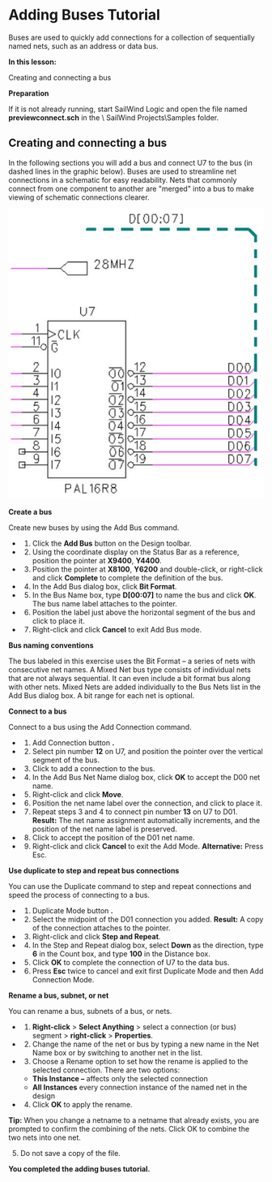 # Adding Buses Tutorial
Buses are used to quickly add connections for a collection of sequentially named nets, such as an address or data bus.

****In this lesson:****

Creating and connecting a bus

****Preparation****

If it is not already running, start SailWind Logic and open the file named **previewconnect.sch** in the \ SailWind Projects\Samples folder.

## Creating and connecting a bus
In the following sections you will add a bus and connect U7 to the bus (in dashed lines in the graphic below). Buses are used to streamline net connections in a schematic for easy readability. Nets that commonly connect from one component to another are "merged" into a bus to make viewing of schematic connections clearer.

![](/logic/tutorial/6/_page_0_Figure_8.jpeg)

****Create a bus****

Create new buses by using the Add Bus command.

- 1. Click the **Add Bus** button on the Design toolbar.
- 2. Using the coordinate display on the Status Bar as a reference, position the pointer at **X9400**, **Y4400**.
- 3. Position the pointer at **X8100**, **Y6200** and double-click, or right-click and click **Complete** to complete the definition of the bus.
- 4. In the Add Bus dialog box, click **Bit Format**.
- 5. In the Bus Name box, type **D[00:07]** to name the bus and click **OK**. The bus name label attaches to the pointer.
- 6. Position the label just above the horizontal segment of the bus and click to place it.
- 7. Right-click and click **Cancel** to exit Add Bus mode.

****Bus naming conventions****

The bus labeled in this exercise uses the Bit Format – a series of nets with consecutive net names. A Mixed Net bus type consists of individual nets that are not always sequential. It can even include a bit format bus along with other nets. Mixed Nets are added individually to the Bus Nets list in the Add Bus dialog box. A bit range for each net is optional.

****Connect to a bus****

Connect to a bus using the Add Connection command.

- 1. Add Connection button **.**
- 2. Select pin number **12** on U7, and position the pointer over the vertical segment of the bus.
- 3. Click to add a connection to the bus.
- 4. In the Add Bus Net Name dialog box, click **OK** to accept the D00 net name.
- 5. Right-click and click **Move**.
- 6. Position the net name label over the connection, and click to place it.
- 7. Repeat steps 3 and 4 to connect pin number **13** on U7 to D01. **Result:** The net name assignment automatically increments, and the position of the net name label is preserved.
- 8. Click to accept the position of the D01 net name.
- 9. Right-click and click **Cancel** to exit the Add Mode. **Alternative:** Press Esc.

****Use duplicate to step and repeat bus connections****

You can use the Duplicate command to step and repeat connections and speed the process of connecting to a bus.

- 1. Duplicate Mode button **.**
- 2. Select the midpoint of the D01 connection you added. **Result:** A copy of the connection attaches to the pointer.
- 3. Right-click and click **Step and Repeat**.
- 4. In the Step and Repeat dialog box, select **Down** as the direction, type **6** in the Count box, and type **100** in the Distance box.
- 5. Click **OK** to complete the connection of U7 to the data bus.
- 6. Press **Esc** twice to cancel and exit first Duplicate Mode and then Add Connection Mode.

****Rename a bus, subnet, or net****

You can rename a bus, subnets of a bus, or nets.

- 1. **Right-click** > **Select Anything** > select a connection (or bus) segment > **right-click** > **Properties**.
- 2. Change the name of the net or bus by typing a new name in the Net Name box or by switching to another net in the list.
- 3. Choose a Rename option to set how the rename is applied to the selected connection. There are two options:
	- **This Instance –** affects only the selected connection
	- **All Instances** every connection instance of the named net in the design
- 4. Click **OK** to apply the rename.

**Tip:** When you change a netname to a netname that already exists, you are prompted to confirm the combining of the nets. Click OK to combine the two nets into one net.

5. Do not save a copy of the file.

****You completed the adding buses tutorial.****
